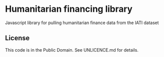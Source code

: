 Humanitarian financing library
==============================

Javascript library for pulling humanitarian finance data from the IATI dataset

## License

This code is in the Public Domain. See UNLICENCE.md for details.
